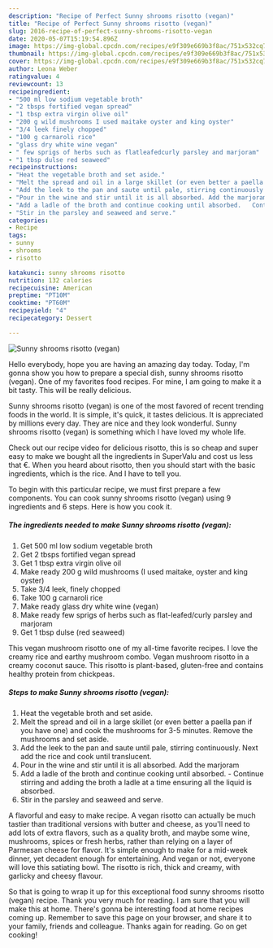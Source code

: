 ```yaml
---
description: "Recipe of Perfect Sunny shrooms risotto (vegan)"
title: "Recipe of Perfect Sunny shrooms risotto (vegan)"
slug: 2016-recipe-of-perfect-sunny-shrooms-risotto-vegan
date: 2020-05-07T15:19:54.896Z
image: https://img-global.cpcdn.com/recipes/e9f309e669b3f8ac/751x532cq70/sunny-shrooms-risotto-vegan-recipe-main-photo.jpg
thumbnail: https://img-global.cpcdn.com/recipes/e9f309e669b3f8ac/751x532cq70/sunny-shrooms-risotto-vegan-recipe-main-photo.jpg
cover: https://img-global.cpcdn.com/recipes/e9f309e669b3f8ac/751x532cq70/sunny-shrooms-risotto-vegan-recipe-main-photo.jpg
author: Leona Weber
ratingvalue: 4
reviewcount: 13
recipeingredient:
- "500 ml low sodium vegetable broth"
- "2 tbsps fortified vegan spread"
- "1 tbsp extra virgin olive oil"
- "200 g wild mushrooms I used maitake oyster and king oyster"
- "3/4 leek finely chopped"
- "100 g carnaroli rice"
- "glass dry white wine vegan"
- " few sprigs of herbs such as flatleafedcurly parsley and marjoram"
- "1 tbsp dulse red seaweed"
recipeinstructions:
- "Heat the vegetable broth and set aside."
- "Melt the spread and oil in a large skillet (or even better a paella pan if you have one) and cook the mushrooms for 3-5 minutes. Remove the mushrooms and set aside."
- "Add the leek to the pan and saute until pale, stirring continuously. Next add the rice and cook until translucent."
- "Pour in the wine and stir until it is all absorbed. Add the marjoram"
- "Add a ladle of the broth and continue cooking until absorbed.   Continue stirring and adding the broth a ladle at a time ensuring all the liquid is absorbed."
- "Stir in the parsley and seaweed and serve."
categories:
- Recipe
tags:
- sunny
- shrooms
- risotto

katakunci: sunny shrooms risotto 
nutrition: 132 calories
recipecuisine: American
preptime: "PT10M"
cooktime: "PT60M"
recipeyield: "4"
recipecategory: Dessert

---
```



![Sunny shrooms risotto (vegan)](https://img-global.cpcdn.com/recipes/e9f309e669b3f8ac/751x532cq70/sunny-shrooms-risotto-vegan-recipe-main-photo.jpg)

Hello everybody, hope you are having an amazing day today. Today, I'm gonna show you how to prepare a special dish, sunny shrooms risotto (vegan). One of my favorites food recipes. For mine, I am going to make it a bit tasty. This will be really delicious.

Sunny shrooms risotto (vegan) is one of the most favored of recent trending foods in the world. It is simple, it's quick, it tastes delicious. It is appreciated by millions every day. They are nice and they look wonderful. Sunny shrooms risotto (vegan) is something which I have loved my whole life.

Check out our recipe video for delicious risotto, this is so cheap and super easy to make we bought all the ingredients in SuperValu and cost us less that €. When you heard about risotto, then you should start with the basic ingredients, which is the rice. And I have to tell you.


To begin with this particular recipe, we must first prepare a few components. You can cook sunny shrooms risotto (vegan) using 9 ingredients and 6 steps. Here is how you cook it.

<!--inarticleads1-->

##### The ingredients needed to make Sunny shrooms risotto (vegan):

1. Get 500 ml low sodium vegetable broth
1. Get 2 tbsps fortified vegan spread
1. Get 1 tbsp extra virgin olive oil
1. Make ready 200 g wild mushrooms (I used maitake, oyster and king oyster)
1. Take 3/4 leek, finely chopped
1. Take 100 g carnaroli rice
1. Make ready glass dry white wine (vegan)
1. Make ready  few sprigs of herbs such as flat-leafed/curly parsley and marjoram
1. Get 1 tbsp dulse (red seaweed)


This vegan mushroom risotto one of my all-time favorite recipes. I love the creamy rice and earthy mushroom combo. Vegan mushroom risotto in a creamy coconut sauce. This risotto is plant-based, gluten-free and contains healthy protein from chickpeas. 

<!--inarticleads2-->

##### Steps to make Sunny shrooms risotto (vegan):

1. Heat the vegetable broth and set aside.
1. Melt the spread and oil in a large skillet (or even better a paella pan if you have one) and cook the mushrooms for 3-5 minutes. Remove the mushrooms and set aside.
1. Add the leek to the pan and saute until pale, stirring continuously. Next add the rice and cook until translucent.
1. Pour in the wine and stir until it is all absorbed. Add the marjoram
1. Add a ladle of the broth and continue cooking until absorbed.  -  Continue stirring and adding the broth a ladle at a time ensuring all the liquid is absorbed.
1. Stir in the parsley and seaweed and serve.


A flavorful and easy to make recipe. A vegan risotto can actually be much tastier than traditional versions with butter and cheese, as you&#39;ll need to add lots of extra flavors, such as a quality broth, and maybe some wine, mushrooms, spices or fresh herbs, rather than relying on a layer of Parmesan cheese for flavor. It&#39;s simple enough to make for a mid-week dinner, yet decadent enough for entertaining. And vegan or not, everyone will love this satiating bowl. The risotto is rich, thick and creamy, with garlicky and cheesy flavour. 

So that is going to wrap it up for this exceptional food sunny shrooms risotto (vegan) recipe. Thank you very much for reading. I am sure that you will make this at home. There's gonna be interesting food at home recipes coming up. Remember to save this page on your browser, and share it to your family, friends and colleague. Thanks again for reading. Go on get cooking!
